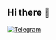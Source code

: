 ## Hi there 👋


[![Telegram](https://img.shields.io/badge/-Telegram-2CA5E0?style=flat&logo=telegram&logoColor=white)](https://t.me/MahmudovAsim)

<!--
**AsimMahmudov/AsimMahmudov** is a ✨ _special_ ✨ repository because its `README.md` (this file) appears on your GitHub profile.

Here are some ideas to get you started:

- 🔭 I’m currently working on ...
- 🌱 I’m currently learning ...
- 👯 I’m looking to collaborate on ...
- 🤔 I’m looking for help with ...
- 💬 Ask me about ...
- 📫 How to reach me: ...
- 😄 Pronouns: ...
- ⚡ Fun fact: ...
-->
